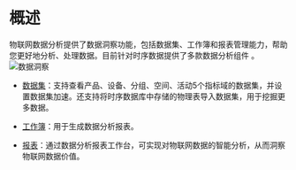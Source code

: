 概述 
=======================

物联网数据分析提供了数据洞察功能，包括数据集、工作簿和报表管理能力，帮助您更好地分析、处理数据。目前针对时序数据提供了多款数据分析组件
。
![数据洞察](https://static-aliyun-doc.oss-accelerate.aliyuncs.com/assets/img/zh-CN/5039490161/p174302.png)

* [数据集](/cn.zh-CN/数据洞察分析/数据集加速.md)：支持查看产品、设备、分组、空间、活动5个指标域的数据集，并设置数据集加速。还支持将时序数据库中存储的物理表导入数据集，用于挖掘更多数据。

  

* [工作簿](/cn.zh-CN/数据洞察分析/数据分析报表配置/创建工作簿.md)：用于生成数据分析报表。

  

* [报表](/cn.zh-CN/数据洞察分析/报表发布与查看.md)：通过数据分析报表工作台，可实现对物联网数据的智能分析，从而洞察物联网数据价值。

  



